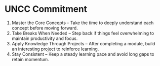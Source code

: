# UNCC Commitment

01. Master the Core Concepts – Take the time to deeply understand each concept before moving forward.
02. Take Breaks When Needed – Step back if things feel overwhelming to maintain productivity and focus.
03. Apply Knowledge Through Projects – After completing a module, build an interesting project to reinforce learning.
04. Stay Consistent – Keep a steady learning pace and avoid long gaps to retain momentum.